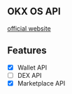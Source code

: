 ## OKX OS API
[official website](https://www.okx.com/zh-hans/web3/build/docs/waas/okx-waas-what-is-waas)


## Features

- [x] Wallet API
- [ ] DEX API
- [x] Marketplace API
